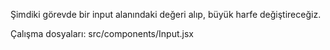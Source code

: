 Şimdiki görevde bir input alanındaki değeri alıp, büyük harfe değiştireceğiz.

Çalışma dosyaları: src/components/Input.jsx
